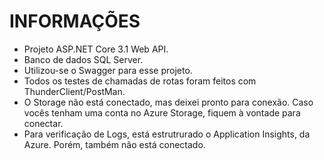 # INFORMAÇÕES 
- Projeto ASP.NET Core 3.1 Web API.
- Banco de dados SQL Server.
- Utilizou-se o Swagger para esse projeto.
- Todos os testes de chamadas de rotas foram feitos com ThunderClient/PostMan.
- O Storage não está conectado, mas deixei pronto para conexão. Caso vocês tenham uma conta no Azure Storage, fiquem à vontade para conectar.
- Para verificação de Logs, está estrutrurado o Application Insights, da Azure. Porém, também não está conectado. 
